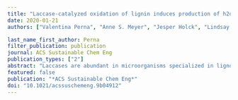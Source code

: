 ```yaml
---
title: "Laccase-catalyzed oxidation of lignin induces production of h2o2"
date: 2020-01-21
authors: ["Valentina Perna", "Anne S. Meyer", "Jesper Holck", "Lindsay D. Eltis", "Vincent G. H. Eijsink", "Jane Wittrup Agger"]

last_name_first_author: Perna
filter_publication: publication
journal: ACS Sustainable Chem Eng
publication_types: ["2"]
abstract: "Laccases are abundant in microorganisms specialized in lignocellulose degrdn., but the exact role of the enzymes in this process remains poorly understood. Laccases catalyze oxidn. of lignin, initially producing a phenoxy radical. The heterogeneous lignin structure can stabilize these reactive radicals, but eventually, they dissipate by uncharacterized mechanisms. We show that the laccase-catalyzed oxidn. of lignin leads to formation of H2O2, likely via a reaction between lignin radicals and O2. Up to 25μM of H2O2 was generated by each of four fungal and bacterial laccases catalyzing oxidn. of both organosolv lignin and birch wood. The generated H2O2 activated lytic polysaccharide monooxygenases (LPMOs) both in sep. reactions, where the LPMOs were fed with laccase-generated H2O2, and in one-pot reactions, where laccases and LPMOs acted simultaneously. These observations are new, and our results reveal a potentially crit. connection between conversion of lignin and polysaccharides, suggesting that laccases generate H2O2 for other lignocellulose-depolymg. enzymes such as lignin peroxidases and LPMOs. This new role for laccases may be exploited in application settings. Laccase oxidn. of lignin induces the formation of H2O2 in an amt. sufficient to fuel a lytic polysaccharide monooxygenase reaction and may explain the biol. role of laccase during lignocellulose degrdn. [on SciFinder(R)]"
featured: false
publication: "*ACS Sustainable Chem Eng*"
doi: "10.1021/acssuschemeng.9b04912"
---
```


